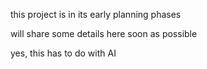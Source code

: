 this project is in its early planning phases

will share some details here soon as possible

yes, this has to do with AI
